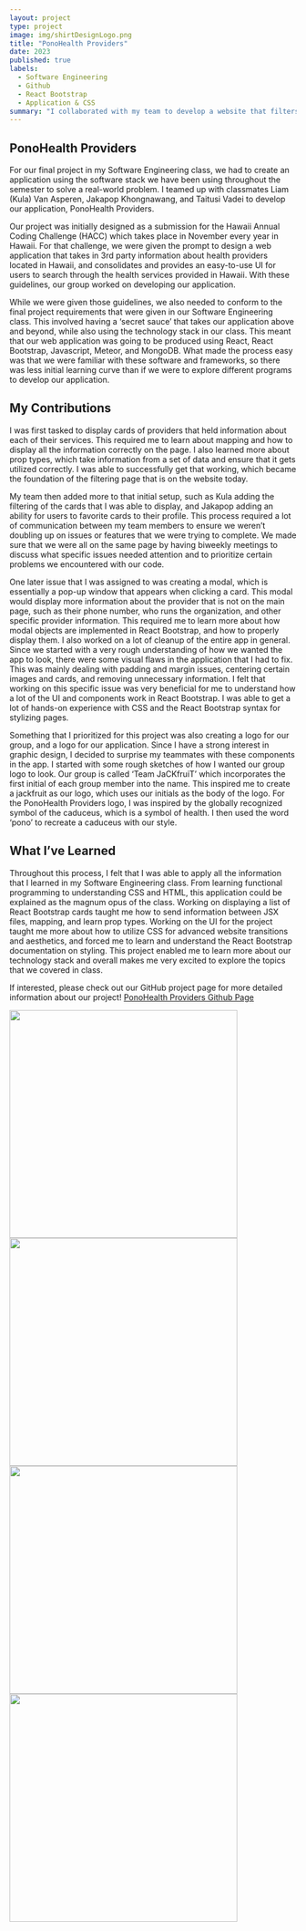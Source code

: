 ```yaml
---
layout: project
type: project
image: img/shirtDesignLogo.png
title: "PonoHealth Providers"
date: 2023
published: true
labels:
  - Software Engineering
  - Github
  - React Bootstrap
  - Application & CSS
summary: "I collaborated with my team to develop a website that filters and aggregates local healthcare provider information"
---
```


## PonoHealth Providers

For our final project in my Software Engineering class, we had to create an application using the software stack we have been using throughout the semester to solve a real-world problem. I teamed up with classmates Liam (Kula) Van Asperen, Jakapop Khongnawang, and Taitusi Vadei to develop our application, PonoHealth Providers.

Our project was initially designed as a submission for the Hawaii Annual Coding Challenge (HACC) which takes place in November every year in Hawaii. For that challenge, we were given the prompt to design a web application that takes in 3rd party information about health providers located in Hawaii, and consolidates and provides an easy-to-use UI for users to search through the health services provided in Hawaii. With these guidelines, our group worked on developing our application.

While we were given those guidelines, we also needed to conform to the final project requirements that were given in our Software Engineering class. This involved having a ‘secret sauce’ that takes our application above and beyond, while also using the technology stack in our class. This meant that our web application was going to be produced using React, React Bootstrap, Javascript, Meteor, and MongoDB. What made the process easy was that we were familiar with these software and frameworks, so there was less initial learning curve than if we were to explore different programs to develop our application.

## My Contributions

I was first tasked to display cards of providers that held information about each of their services. This required me to learn about mapping and how to display all the information correctly on the page. I also learned more about prop types, which take information from a set of data and ensure that it gets utilized correctly. I was able to successfully get that working, which became the foundation of the filtering page that is on the website today.

My team then added more to that initial setup, such as Kula adding the filtering of the cards that I was able to display, and Jakapop adding an ability for users to favorite cards to their profile. This process required a lot of communication between my team members to ensure we weren’t doubling up on issues or features that we were trying to complete. We made sure that we were all on the same page by having biweekly meetings to discuss what specific issues needed attention and to prioritize certain problems we encountered with our code.

One later issue that I was assigned to was creating a modal, which is essentially a pop-up window that appears when clicking a card. This modal would display more information about the provider that is not on the main page, such as their phone number, who runs the organization, and other specific provider information. This required me to learn more about how modal objects are implemented in React Bootstrap, and how to properly display them. I also worked on a lot of cleanup of the entire app in general. Since we started with a very rough understanding of how we wanted the app to look, there were some visual flaws in the application that I had to fix. This was mainly dealing with padding and margin issues, centering certain images and cards, and removing unnecessary information. I felt that working on this specific issue was very beneficial for me to understand how a lot of the UI and components work in React Bootstrap. I was able to get a lot of hands-on experience with CSS and the React Bootstrap syntax for stylizing pages. 

Something that I prioritized for this project was also creating a logo for our group, and a logo for our application. Since I have a strong interest in graphic design, I decided to surprise my teammates with these components in the app. I started with some rough sketches of how I wanted our group logo to look. Our group is called ‘Team JaCKfruiT’ which incorporates the first initial of each group member into the name. This inspired me to create a jackfruit as our logo, which uses our initials as the body of the logo. For the PonoHealth Providers logo, I was inspired by the globally recognized symbol of the caduceus, which is a symbol of health. I then used the word ‘pono’ to recreate a caduceus with our style. 

## What I’ve Learned

Throughout this process, I felt that I was able to apply all the information that I learned in my Software Engineering class. From learning functional programming to understanding CSS and HTML, this application could be explained as the magnum opus of the class. Working on displaying a list of React Bootstrap cards taught me how to send information between JSX files, mapping, and learn prop types. Working on the UI for the project taught me more about how to utilize CSS for advanced website transitions and aesthetics, and forced me to learn and understand the React Bootstrap documentation on styling. This project enabled me to learn more about our technology stack and overall makes me very excited to explore the topics that we covered in class. 

If interested, please check out our GitHub project page for more detailed information about our project! 
[PonoHealth Providers Github Page](https://team-jackfruit.github.io/PonoHealthProviders/)


<div class="text-center p-4">
  <img width="400px" src="../img/PHPimages/LandingPage.jpeg" class="img-thumbnail" >
    <img width="400px" src="../img/PHPimages/FAQPage.jpeg" class="img-thumbnail" >
   <img width="400px" src="../img/PHPimages/FilterPage.jpeg" class="img-thumbnail" >
  <img width="400px" src="../img/PHPimages/ResourcesPage.jpeg" class="img-thumbnail" >
</div>

